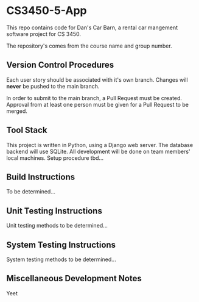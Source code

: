 # CS3450-5-App

This repo contains code for Dan's Car Barn, a rental car mangement software project for CS 3450.

The repository's comes from the course name and group number. 

## Version Control Procedures

Each user story should be associated with it's own branch. Changes will **never** be pushed to the main branch. 

In order to submit to the main branch, a Pull Request must be created. Approval from at least one 
person must be given for a Pull Request to be merged.

## Tool Stack

This project is written in Python, using a Django web server. The database backend will use SQLite. 
All development will be done on team members' local machines. Setup procedure tbd...

## Build Instructions

To be determined...

## Unit Testing Instructions

Unit testing methods to be determined...

## System Testing Instructions

System testing methods to be determined...

## Miscellaneous Development Notes

Yeet

